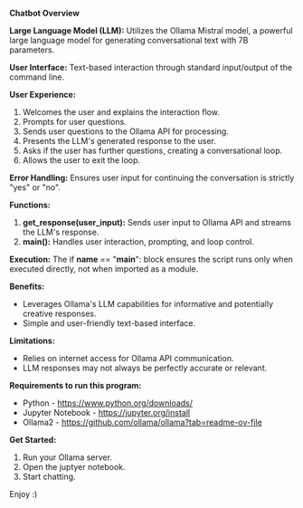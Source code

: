 **Chatbot Overview**

**Large Language Model (LLM):** Utilizes the Ollama Mistral model, a powerful large language model for generating conversational text with 7B parameters.

**User Interface:** Text-based interaction through standard input/output of the command line.

**User Experience:**

  1. Welcomes the user and explains the interaction flow.
  2. Prompts for user questions.
  3. Sends user questions to the Ollama API for processing.
  4. Presents the LLM's generated response to the user.
  5. Asks if the user has further questions, creating a conversational loop.
  6. Allows the user to exit the loop.

**Error Handling:** Ensures user input for continuing the conversation is strictly "yes" or "no".

**Functions:**

  1. **get_response(user_input):** Sends user input to Ollama API and streams the LLM's response.
  2. **main():** Handles user interaction, prompting, and loop control.


**Execution:** The if __name__ == "__main__": block ensures the script runs only when executed directly, not when imported as a module.


**Benefits:**

  - Leverages Ollama's LLM capabilities for informative and potentially creative responses.
  - Simple and user-friendly text-based interface.

**Limitations:**

  - Relies on internet access for Ollama API communication.
  - LLM responses may not always be perfectly accurate or relevant.

**Requirements to run this program:**

  - Python - https://www.python.org/downloads/
  - Jupyter Notebook - https://jupyter.org/install
  - Ollama2 - https://github.com/ollama/ollama?tab=readme-ov-file

**Get Started:**

  1. Run your Ollama server.
  2. Open the juptyer notebook.
  3. Start chatting.

Enjoy :)
